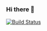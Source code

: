 ### Hi there 👋


[![Build Status](https://travis-ci.org/joemccann/dillinger.svg?branch=master)](https://travis-ci.org/joemccann/dillinger)


<!--
**ShinHoChull/ShinHoChull** is a ✨ _special_ ✨ repository because its `README.md` (this file) appears on your GitHub profile.

Here are some ideas to get you started:

- 🔭 I’m currently working on ...
- 🌱 I’m currently learning ...
- 👯 I’m looking to collaborate on ...
- 🤔 I’m looking for help with ...
- 💬 Ask me about ...
- 📫 How to reach me: ...
- 😄 Pronouns: ...
- ⚡ Fun fact: ...
-->
